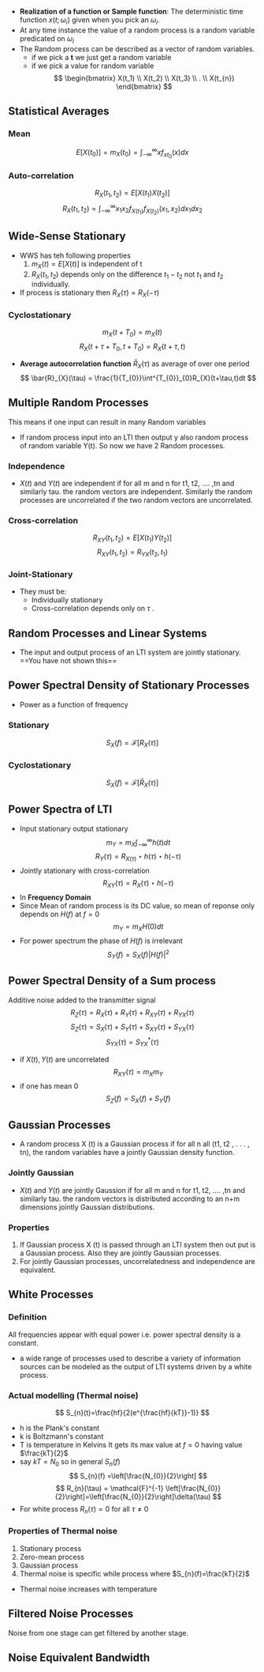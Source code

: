 - **Realization of a function or Sample function**: The deterministic time function $x(t;\omega_{i})$ given when you pick an $\omega_{i}$. 
- At any time instance the value of a random process is a random variable predicated on $\omega_{i}$ 
- The Random process can be described as a vector of random variables. 
	- if we pick a **t** we just get a random variable 
	- if we pick a value for random variable 
$$
\begin{bmatrix}
X(t_1) \\ X(t_2) \\ X(t_3) \\ . \\ X(t_{n})
\end{bmatrix}
$$

## Statistical Averages
### Mean
$$
E[X(t_{0})]=m_{X}(t_{0})=\int^{\infty}_{-\infty}xf_{xt_0}(x)dx
$$
### Auto-correlation
$$
R_{X}(t_{1},t_{2}) = E[X(t_1)X(t_2)]
$$
$$
R_{X}(t_{1},t_{2}) = \int^{\infty}_{-\infty}x_{1}x_{2}f_{X(t_1)}f_{X(t_2)}(x_1,x_2)dx_{1}dx_{2}
$$
## Wide-Sense Stationary
- WWS has teh following properties
	1. $m_{X}(t)=E[X(t)]$ is independent of t
	2. $R_{X}(t_{1}, t_{2})$ depends only on the difference $t_1 - t_2$ not $t_1$ and $t_2$ individually.
- If process is stationary then $R_X (\tau) = R_X (-\tau)$ 
### Cyclostationary
$$
m_{X}(t+T_{0})=m_{X}(t)
$$
$$
R_{X}(t+\tau+T_{0}, t+T_{0}) = R_{X}(t+\tau,t)
$$
- **Average autocorrelation function** $\bar{R}_{X}(\tau)$ as average of over one period
$$
\bar{R}_{X}(\tau) = \frac{1}{T_{0}}\int^{T_{0}}_{0}R_{X}(t+\tau,t)dt
$$
## Multiple Random Processes
This means if one input can result in many Random variables
- If random process input into an LTI then output y also random process of random variable Y(t). So now we have 2 Random processes.
### Independence
- $X (t)$ and $Y(t)$ are independent if for all m and n for t1, t2, .... ,tn and similarly tau. the random vectors are independent. Similarly the random processes are uncorrelated if the two random vectors are uncorrelated.
### Cross-correlation
$$
R_{XY}(t_1,t_2)=E[X(t_1)Y(t_2)]
$$
$$
R_{XY}(t_1,t_2)=R_{YX}(t_2,t_1)
$$
### Joint-Stationary
- They must be:
	- Individually stationary 
	- Cross-correlation depends only on $\tau$ .
## Random Processes and Linear Systems
- The input and output process of an LTI system are jointly stationary.
==You have not shown this==
## Power Spectral Density of Stationary Processes
- Power as a function of frequency
### Stationary
$$
S_{X}(f) = \mathcal{F}[R_{X}(\tau)]
$$
### Cyclostationary
$$
S_{X}(f) = \mathcal{F}[\bar{R}_{X}(\tau)]
$$
## Power Spectra of LTI
- Input stationary output stationary
$$
m_{Y}= m_{X} \int^{\infty}_{-\infty}h(t)dt
$$
$$
R_{Y}(\tau) = R_{X(\tau)}\star h(\tau)\star h(-\tau)
$$
- Jointly stationary with cross-correlation
$$
R_{XY}(\tau)= R_{X}(\tau)\star h(-\tau)
$$
- In **Frequency Domain** 
- Since Mean of random process is its DC value, so mean of reponse only depends on $H (f)$ at $f=0$ 
$$
m_{Y}= m_{X} H(0)dt
$$
- For power spectrum the phase of $H (f)$ is irrelevant
$$
S_{Y}(f) = S_{X}(f)\lvert H(f) \rvert ^2
$$
## Power Spectral Density of a Sum process
Additive noise added to the transmitter signal
$$
R_{Z}(\tau) = R_{X}(\tau) + R_{Y}(\tau) + R_{XY}(\tau) + R_{YX}(\tau)
$$
$$
S_{Z}(\tau) = S_{X}(\tau) + S_{Y}(\tau) + S_{XY}(\tau) + S_{YX}(\tau)
$$
$$
S_{YX}(\tau) = S^*_{YX}(\tau)
$$
- if $X(t) , Y(t)$ are uncorrelated 
$$
R_{XY}(\tau) = m_{X}m_{Y}
$$
- if one has mean 0
$$
S_{Z}(f) = S_{X}(f) +S_{Y}(f)
$$
## Gaussian Processes
- A random process X (t) is a Gaussian process if for all n all (t1, t2 , . . . , tn), the random variables have a jointly Gaussian density function.
### Jointly Gaussian
- $X (t)$ and $Y(t)$ are jointly Gaussion if for all m and n for t1, t2, .... ,tn and similarly tau. the random vectors is distributed according to an n+m dimensions jointly Gaussian distributions. 

### Properties
1. If Gaussian process X (t) is passed through an LTI system then out put is a Gaussian process. Also they are jointly Gaussian processes.
2. For jointly Gaussian processes, uncorrelatedness and independence are equivalent.
## White Processes
### Definition
All frequencies appear with equal power i.e. power spectral density is a constant.
- a wide range of processes used to describe a variety of information sources can be modeled as the output of LTI systems driven by a white process.
### Actual modelling (Thermal noise)
$$
S_{n}(t)=\frac{hf}{2(e^{\frac{hf}{kT}}-1)}
$$
- h is the Plank's constant
- k is Boltzmann's constant
- T is temperature in Kelvins
It gets its max value at $f=0$ having value $\frac{kT}{2}$ 
- say $kT=N_0$ so in general $S_n(f)$ 
$$
S_{n}(f) =\left[\frac{N_{0}}{2}\right]
$$
$$
R_{n}(\tau) = \mathcal{F}^{-1} \left[\frac{N_{0}}{2}\right]=\left[\frac{N_{0}}{2}\right]\delta(\tau)
$$
- For white process $R_n(\tau)=0$ for all $\tau\neq 0$ 

### Properties of Thermal noise
1. Stationary process
2. Zero-mean process
3. Gaussian process
4. Thermal noise is specific while process where $S_{n}(f)=\frac{kT}{2}$ 

- Thermal noise increases with temperature
## Filtered Noise Processes
Noise from one stage can get filtered by another stage.
## Noise Equivalent Bandwidth
